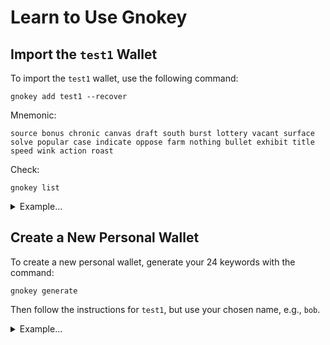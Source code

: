 # Learn to Use Gnokey

## Import the `test1` Wallet

To import the `test1` wallet, use the following command:

```console
gnokey add test1 --recover
```

Mnemonic:

```console
source bonus chronic canvas draft south burst lottery vacant surface solve popular case indicate oppose farm nothing bullet exhibit title speed wink action roast
```

Check:

```console
gnokey list
```

<details>
  <summary>Example...</summary>

```console
gitpod /workspace/getting-started (main) $ gnokey list

gitpod /workspace/getting-started (main) $ gnokey add test1 --recover
Enter a passphrase to encrypt your key to disk:
Repeat the passphrase:
Enter your bip39 mnemonic
source bonus chronic canvas draft south burst lottery vacant surface solve popular case indicate oppose farm nothing bullet exhibit title speed wink action roast

* test1 (local) - addr: g1jg8mtutu9khhfwc4nxmuhcpftf0pajdhfvsqf5 pub: gpub1pgfj7ard9eg82cjtv4u4xetrwqer2dntxyfzxz3pq0skzdkmzu0r9h6gny6eg8c9dc303xrrudee6z4he4y7cs5rnjwmyf40yaj, path: <nil>

gitpod /workspace/getting-started (main) $ gnokey list
0. test1 (local) - addr: g1jg8mtutu9khhfwc4nxmuhcpftf0pajdhfvsqf5 pub: gpub1pgfj7ard9eg82cjtv4u4xetrwqer2dntxyfzxz3pq0skzdkmzu0r9h6gny6eg8c9dc303xrrudee6z4he4y7cs5rnjwmyf40yaj, path: <nil>
```
</details>

## Create a New Personal Wallet

To create a new personal wallet, generate your 24 keywords with the command:

```console
gnokey generate
```

Then follow the instructions for `test1`, but use your chosen name, e.g., `bob`.

<details>
  <summary>Example...</summary>

```console
gitpod /workspace/getting-started (main) $ gnokey generate
meat middle doctor gasp axis drastic flower song test public hire title ivory walnut pledge violin mechanic hedgehog rapid satisfy measure autumn front blind

gitpod /workspace/getting-started (main) $ gnokey add bob --recover
Enter a passphrase to encrypt your key to disk:
Repeat the passphrase:
Enter your bip39 mnemonic
meat middle doctor gasp axis drastic flower song test public hire title ivory walnut pledge violin mechanic hedgehog rapid satisfy measure autumn front blind

* bob (local) - addr: g1h5tap94s8k0dhwhkldf39vavucvnjhrhepmt8a pub: gpub1pgfj7ard9eg82cjtv4u4xetrwqer2dntxyfzxz3pqdzdqdzjre7nfvtd7ge3gsenxsdf0ww2fcazt957q76glapsrxgeg774qj2, path: <nil>

gitpod /workspace/getting-started (main) $ gnokey list
0. bob (local) - addr: g1h5tap94s8k0dhwhkldf39vavucvnjhrhepmt8a pub: gpub1pgfj7ard9eg82cjtv4u4xetrwqer2dntxyfzxz3pqdzdqdzjre7nfvtd7ge3gsenxsdf0ww2fcazt957q76glapsrxgeg774qj2, path: <nil>
1. test1 (local) - addr: g1jg8mtutu9khhfwc4nxmuhcpftf0pajdhfvsqf5 pub: gpub1pgfj7ard9eg82cjtv4u4xetrwqer2dntxyfzxz3pq0skzdkmzu0r9h6gny6eg8c9dc303xrrudee6z4he4y7cs5rnjwmyf40yaj, path: <nil>
```
</details>
